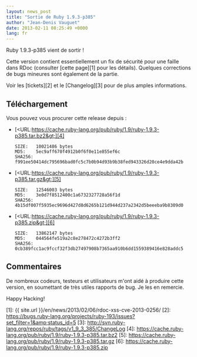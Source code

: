 ```yaml
---
layout: news_post
title: "Sortie de Ruby 1.9.3-p385"
author: "Jean-Denis Vauguet"
date: 2013-02-11 08:25:49 +0000
lang: fr
---
```


Ruby 1.9.3-p385 vient de sortir !

Cette version contient essentiellement un fix de sécurité pour une
faille dans RDoc (consulter [cette page][1] pour les détails). Quelques
corrections de bugs mineures sont également de la partie.

Voir les [tickets][2] et le [Changelog][3] pour de plus amples
informations.

## Téléchargement

Vous pouvez vous procurer cette release depuis :

* [&lt;URL:https://cache.ruby-lang.org/pub/ruby/1.9/ruby-1.9.3-p385.tar.bz2&gt;][4]

      SIZE:   10021486 bytes
      MD5:    5ec9aff670f4912b0f6f0e11e855ef6c
      SHA256: f991ee50414dc795696bad0fc5c7b0b94d93b9b38fed943326d20ce4e9dda42b

* [&lt;URL:https://cache.ruby-lang.org/pub/ruby/1.9/ruby-1.9.3-p385.tar.gz&gt;][5]

      SIZE:   12546003 bytes
      MD5:    3e0d7f8512400c1a6732327728a56f1d
      SHA256: 4b15df007f5935ec9696d427d8d6265b121d944d237a2342d5beeeba9b8309d0

* [&lt;URL:https://cache.ruby-lang.org/pub/ruby/1.9/ruby-1.9.3-p385.zip&gt;][6]

      SIZE:   13862147 bytes
      MD5:    044564fe519a2c8e278472c4272b3ff2
      SHA256: 0cb389fcc1ac9fccf32f3db27497908b7365aa910b6dd1559389416e828addc5

## Commentaires

De nombreux codeurs, testeurs et utilisateurs m\'ont aidé à produire
cette version, en soumettant de très utiles rapports de bug. Je les en
remercie.

Happy Hacking!



[1]: {{ site.url }}/en/news/2013/02/06/rdoc-xss-cve-2013-0256/
[2]: https://bugs.ruby-lang.org/projects/ruby-193/issues?set_filter=1&amp;status_id=5
[3]: http://svn.ruby-lang.org/repos/ruby/tags/v1_9_3_385/ChangeLog
[4]: https://cache.ruby-lang.org/pub/ruby/1.9/ruby-1.9.3-p385.tar.bz2
[5]: https://cache.ruby-lang.org/pub/ruby/1.9/ruby-1.9.3-p385.tar.gz
[6]: https://cache.ruby-lang.org/pub/ruby/1.9/ruby-1.9.3-p385.zip
